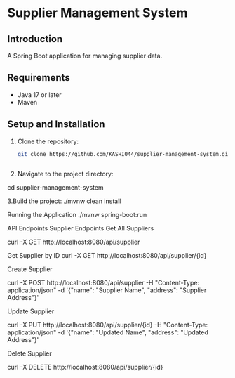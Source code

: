 # Supplier Management System

## Introduction
A Spring Boot application for managing supplier data.

## Requirements
- Java 17 or later
- Maven 

## Setup and Installation
1. Clone the repository:
   ```bash
   git clone https://github.com/KASHI044/supplier-management-system.git



2. Navigate to the project directory:

cd supplier-management-system

3.Build the project:
./mvnw clean install


Running the Application
./mvnw spring-boot:run

API Endpoints
Supplier Endpoints
Get All Suppliers

curl -X GET http://localhost:8080/api/supplier

Get Supplier by ID
curl -X GET http://localhost:8080/api/supplier/{id}

Create Supplier

curl -X POST http://localhost:8080/api/supplier
-H "Content-Type: application/json"
-d '{"name": "Supplier Name", "address": "Supplier Address"}'

Update Supplier

curl -X PUT http://localhost:8080/api/supplier/{id}
-H "Content-Type: application/json"
-d '{"name": "Updated Name", "address": "Updated Address"}'

Delete Supplier

curl -X DELETE http://localhost:8080/api/supplier/{id}


